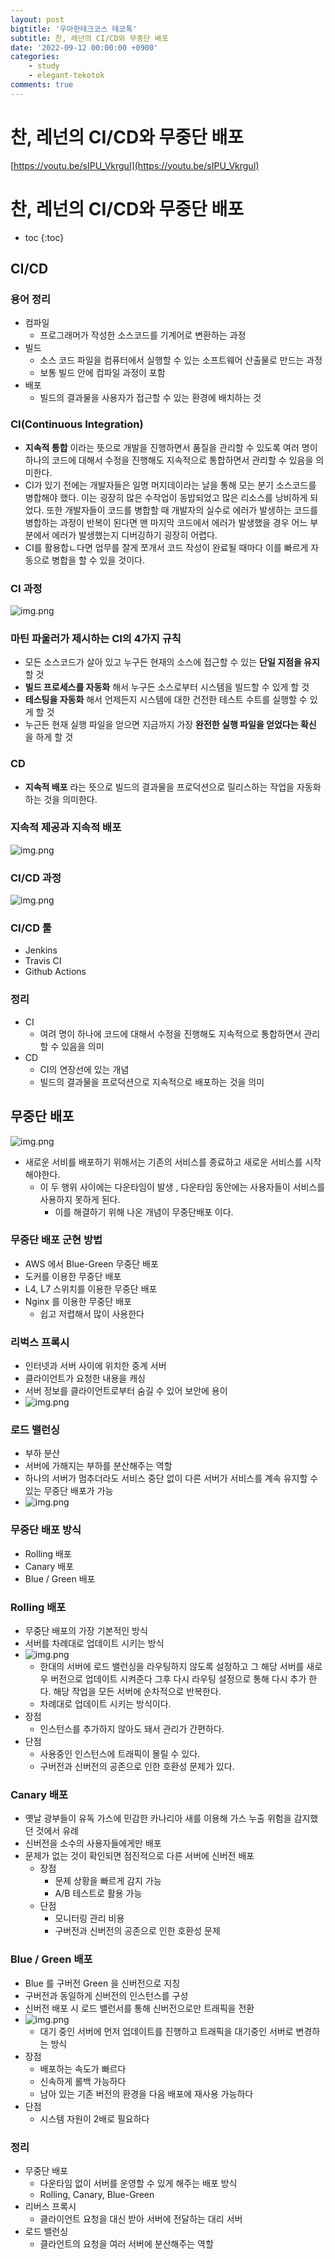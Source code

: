 ```yaml
---
layout: post
bigtitle: '우아한테크코스 테코톡'
subtitle: 찬, 레넌의 CI/CD와 무중단 배포
date: '2022-09-12 00:00:00 +0900'
categories:
    - study
    - elegant-tekotok
comments: true
---
```


# 찬, 레넌의 CI/CD와 무중단 배포
[https://youtu.be/sIPU_VkrguI](https://youtu.be/sIPU_VkrguI)

# 찬, 레넌의 CI/CD와 무중단 배포
* toc
{:toc}

## CI/CD

### 용어 정리
+ 컴파일
  + 프로그래머가 작성한 소스코드를 기계어로 변환하는 과정
+ 빌드
  + 소스 코드 파일을 컴퓨터에서 실행할 수 있는 소프트웨어 산출물로 만드는 과정
  + 보통 빌드 안에 컴파일 과정이 포함
+ 배포
  + 빌드의 결과물을 사용자가 접근할 수 있는 환경에 배치하는 것

### CI(Continuous Integration)
+ __지속적 통합__ 이라는 뜻으로 개발을 진행하면서 품질을 관리할 수 있도록 여러 명이 하나의 코드에 대해서 수정을 진행해도 지속적으로 통합하면서 관리할 수 있음을 의미한다.
+ CI가 있기 전에는 개발자들은 일명 머지데이라는 날을 통해 모는 분기 소스코드를 병합해야 했다. 이는 굉장히 많은 수작업이 동밥되었고 많은 리소스를 낭비하게 되었다. 또한 개발자들이 코드를 병합할 때 개발자의 실수로 에러가 발생하는 코드를 병합하는 과정이
반복이 된다면 맨 마지막 코드에서 에러가 발생했을 경우 어느 부분에서 에러가 발생했는지 디버깅하기 굉장히 어렵다.
+ CI를 활용합ㄴ다면 업무를 잘게 쪼개서 코드 작성이 완료될 때마다 이를 빠르게 자동으로 병합을 할 수 있을 것이다. 

### CI 과정 
![img.png](/assets/img/elegant-tekotok/CI.png)

### 마틴 파울러가 제시하는 CI의 4가지 규칙
+ 모든 소스코드가 살아 있고 누구든 현재의 소스에 접근할 수 있는 __단일 지점을 유지__ 할 것 
+ __빌드 프로세스를 자동화__ 해서 누구든 소스로부터 시스템을 빌드할 수 있게 할 것
+ __테스팅을 자동화__ 해서 언제든지 시스템에 대한 건전한 테스트 수트를 실행할 수 있게 할 것 
+ 누근든 현재 실행 파일을 얻으면 지금까지 가장 __완전한 실행 파일을 얻었다는 확신__ 을 하게 할 것 

### CD
+ __지속적 배포__ 라는 뜻으로 빌드의 결과물을 프로덕션으로 릴리스하는 작업을 자동화하는 것을 의미한다.

### 지속적 제공과 지속적 배포
![img.png](/assets/img/elegant-tekotok/CD.png)

### CI/CD 과정
![img.png](/assets/img/elegant-tekotok/CI-CD.png)

### CI/CD 툴
+ Jenkins
+ Travis CI
+ Github Actions

### 정리
+ CI
  + 여려 명이 하나에 코드에 대해서 수정을 진행해도 지속적으로 통합하면서 관리할 수 있음을 의미
+ CD
  + CI의 연장선에 있는 개념
  + 빌드의 결과물을 프로덕션으로 지속적으로 배포하는 것을 의미

## 무중단 배포 
![img.png](/assets/img/elegant-tekotok/deployment.png)

+ 새로운 서비를 배포하기 위해서는 기존의 서비스를 종료하고 새로운 서비스를 시작해야한다. 
  + 이 두 행위 사이에는 다운타임이 발생 , 다운타임 동안에는 사용자들이 서비스를 사용하지 못하게 된다. 
    + 이를 해결하기 위해 나온 개념이 무중단배포 이다.

### 무중단 배포 군현 방법
+ AWS 에서 Blue-Green 무중단 배포
+ 도커를 이용한 무중단 배포
+ L4, L7 스위치를 이용한 무중단 배포
+ Nginx 를 이용한 무중단 배포 
  + 쉽고 저렵해서 많이 사용한다

### 리벅스 프록시
+ 인터넷과 서버 사이에 위치한 중계 서버
+ 클라이언트가 요청한 내용을 캐싱
+ 서버 정보를 클라이언트로부터 숨길 수 있어 보안에 용이
+ ![img.png](/assets/img/elegant-tekotok/deployment2.png)

### 로드 밸런싱
+ 부하 분산
+ 서버에 가해지는 부하를 분산해주는 역할
+ 하나의 서버가 멈추더라도 서비스 중단 없이 다른 서버가 서비스를 계속 유지할 수 있는 무중단 배포가 가능
+ ![img.png](/assets/img/elegant-tekotok/deployment3.png)

### 무중단 배포 방식
+ Rolling 배포
+ Canary 배포
+ Blue / Green 배포 

### Rolling 배포
+ 무중단 배포의 가장 기본적인 방식
+ 서버를 차례대로 업데이트 시키는 방식 
+ ![img.png](/assets/img/elegant-tekotok/deployment4.png)
  + 한대의 서버에 로드 밸런싱을 라우팅하지 않도록 설정하고 그 해당 서버를 새로우 버전으로 업데이트 시켜준다 그후 다시 라우팅 설정으로 통해 다시 추가 한다. 
  해당 작업을 모든 서버에 순차적으로 반복한다.
  + 차례대로 업데이트 시키는 방식이다.
+ 장점
  + 인스턴스를 추가하지 않아도 돼서 관리가 간편하다.
+ 단점
  + 사용중인 인스턴스에 트래픽이 몰릴 수 있다.
  + 구버전과 신버전의 공존으로 인한 호환성 문제가 있다.

### Canary 배포
+ 옛날 광부들이 유독 가스에 민감한 카나리아 새를 이용해 가스 누출 위험을 감지했던 것에서 유례
+ 신버전을 소수의 사용자들에게만 배포
+ 문제가 없는 것이 확인되면 점진적으로 다른 서버에 신버전 배포
  + 장점
    + 문제 상황을 빠르게 감지 가능
    + A/B 테스트로 활용 가능
  + 단점
    + 모니터링 관리 비용
    + 구버전과 신버전의 공존으로 인한 호환성 문제 

### Blue / Green 배포 
+ Blue 를 구버전 Green 을 신버전으로 지칭
+ 구버전과 동일하게 신버전의 인스턴스를 구성
+ 신버전 배포 시 로드 밸런서를 통해 신버전으로만 트래픽을 전환
+ ![img.png](/assets/img/elegant-tekotok/deployment5.png)
  + 대기 중인 서버에 먼저 업데이트를 진행하고 트래픽을 대기중인 서버로 변경하는 방식 
+ 장점
  + 배포하는 속도가 빠르다
  + 신속하게 롤백 가능하다
  + 남아 있는 기존 버전의 환경을 다음 배포에 재사용 가능하다
+ 단점
  + 시스템 자원이 2배로 필요하다

### 정리
+ 무중단 배포 
  + 다운타임 없이 서버를 운영할 수 있게 해주는 배포 방식
  + Rolling, Canary, Blue-Green
+ 리버스 프록시
  + 클라이언트 요청을 대신 받아 서버에 전달하는 대리 서버
+ 로드 밸런싱
  + 클라언트의 요청을 여러 서버에 분산해주는 역할
  